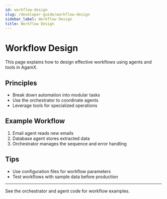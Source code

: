 ```yaml
---
id: workflow-design
slug: /developer-guide/workflow-design
sidebar_label: Workflow Design
title: Workflow Design
---
```


# Workflow Design

This page explains how to design effective workflows using agents and tools in AgamX.

## Principles
- Break down automation into modular tasks
- Use the orchestrator to coordinate agents
- Leverage tools for specialized operations

## Example Workflow
1. Email agent reads new emails
2. Database agent stores extracted data
3. Orchestrator manages the sequence and error handling

## Tips
- Use configuration files for workflow parameters
- Test workflows with sample data before production

---

See the orchestrator and agent code for workflow examples. 